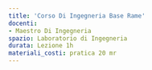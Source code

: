 ```yaml
---
title: 'Corso Di Ingegneria Base Rame'
docenti:
- Maestro Di Ingegneria
spazio: Laboratorio di Ingegneria
durata: Lezione 1h
materiali_costi: pratica 20 mr
---
```

